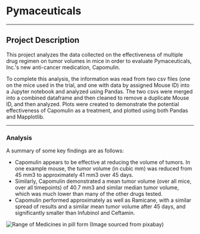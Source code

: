 # Pymaceuticals
---

## Project Description
This project analyzes the data collected on the effectiveness of multiple drug regimen on tumor volumes in mice in order to evaluate Pymaceuticals, Inc.'s new anti-cancer medication, Capomulin.

To complete this analysis, the information was read from two csv files (one on the mice used in the trial, and one with data by assigned Mouse ID) into a Jupyter notebook and analyzed using Pandas. The two csvs were merged into a combined dataframe and then cleaned to remove a duplicate Mouse ID, and then analyzed.
Plots were created to demonstrate the potential effectiveness of Capomulin as a treatment, and plotted using both Pandas and Mapplotlib.

---
### Analysis

A summary of some key findings are as follows:
- Capomulin appears to be effective at reducing the volume of tumors. In one example mouse, the tumor volume (in cubic mm) was reduced from 45 mm3 to approximately 41 mm3 over 45 days.
- Similarly, Capomulin demonstrated a mean tumor volume (over all mice, over all timepoints) of 40.7 mm3 and similar median tumor volume, which was much lower than many of the other drugs tested.
- Capomulin performed approximately as well as Ramicane, with a similar spread of results and a similar mean tumor volume after 45 days, and significantly smaller than Infubinol and Ceftamin.


![Range of Medicines in pill form](https://cdn.pixabay.com/photo/2016/12/05/19/43/pill-1884775_960_720.jpg) (Image sourced from pixabay)
